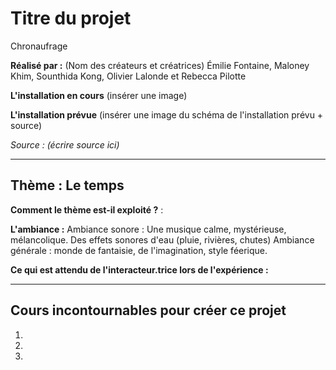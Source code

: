 # Titre du projet
Chronaufrage

**Réalisé par :** (Nom des créateurs et créatrices)
Émilie Fontaine, Maloney Khim, Sounthida Kong, Olivier Lalonde et Rebecca Pilotte

**L'installation en cours** 
(insérer une image)

**L'installation prévue** 
(insérer une image du schéma de l'installation prévu + source)

*Source : (écrire source ici)*

---

## Thème : Le temps

**Comment le thème est-il exploité ?** :

**L'ambiance :**
Ambiance sonore : Une musique calme, mystérieuse, mélancolique. Des effets sonores d'eau (pluie, rivières, chutes)
Ambiance générale : monde de fantaisie, de l'imagination, style féerique.

**Ce qui est attendu de l'interacteur.trice lors de l'expérience :**

---

## Cours incontournables pour créer ce projet

1.
2.
3.


